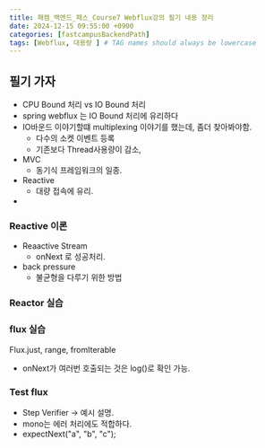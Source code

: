 ```yaml
---
title: 패캠_백엔드_패스_Course7 Webflux강의 필기 내용 정리
date: 2024-12-15 09:55:00 +0900
categories: [fastcampusBackendPath]
tags: [Webflux, 대용량 ] # TAG names should always be lowercase
---
```


## 필기 가자
* CPU Bound 처리 vs IO Bound 처리
* spring webflux 는 IO Bound 처리에 유리하다
* IO바운드 이야기할떄 multiplexing 이야기를 했는데, 좀더 찾아봐야함.
  * 다수의 소켓 이벤트 등록
  * 기존보다 Thread사용량이 감소,
* MVC
  * 동기식 프레임워크의 일종.
* Reactive
  * 대량 접속에 유리.
* 

### Reactive 이론
* Reaactive Stream
  * onNext 로 성공처리.
* back pressure
  * 불균형을 다루기 위한 방법

### Reactor 실습
### flux 실습
Flux.just, range, fromIterable

* onNext가 여러번 호출되는 것은 log()로 확인 가능.

### Test flux
* Step Verifier -> 예시 설명.
* mono는 에러 처리에도 적합하다.
* expectNext("a", "b", "c");
